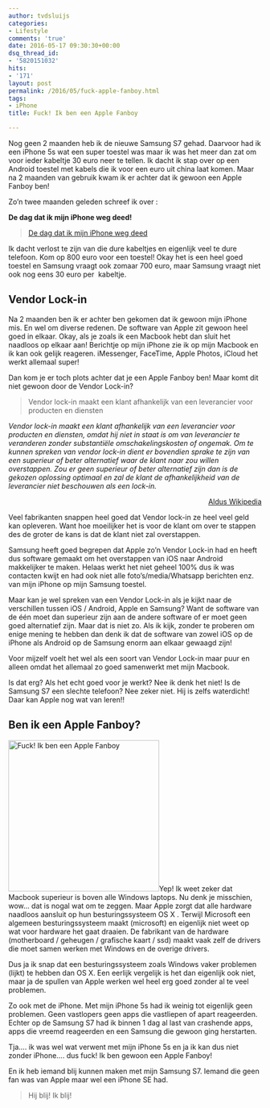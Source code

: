 ```yaml
---
author: tvdsluijs
categories:
- Lifestyle
comments: 'true'
date: 2016-05-17 09:30:30+00:00
dsq_thread_id:
- '5820151032'
hits:
- '171'
layout: post
permalink: /2016/05/fuck-apple-fanboy.html
tags:
- iPhone
title: Fuck! Ik ben een Apple Fanboy

---
```

Nog geen 2 maanden heb ik de nieuwe Samsung S7 gehad. Daarvoor had ik een iPhone 5s wat een super toestel was maar ik was het meer dan zat om voor ieder kabeltje 30 euro neer te tellen. Ik dacht ik stap over op een Android toestel met kabels die ik voor een euro uit china laat komen. Maar na 2 maanden van gebruik kwam ik er achter dat ik gewoon een Apple Fanboy ben!

<!--more-->Zo&#8217;n twee maanden geleden schreef ik over : 

**De dag dat ik mijn iPhone weg deed!**

<blockquote class="wp-embedded-content" data-secret="C5XLYf1ATv">
  <p>
    <a href="https://www.vandersluijs.nl/2016/03/dag-iphone-weg-deed.html">De dag dat ik mijn iPhone weg deed</a>
  </p>
</blockquote>



Ik dacht verlost te zijn van die dure kabeltjes en eigenlijk veel te dure telefoon. Kom op 800 euro voor een toestel! Okay het is een heel goed toestel en Samsung vraagt ook zomaar 700 euro, maar Samsung vraagt niet ook nog eens 30 euro per  kabeltje.

## Vendor Lock-in

Na 2 maanden ben ik er achter ben gekomen dat ik gewoon mijn iPhone mis. En wel om diverse redenen. De software van Apple zit gewoon heel goed in elkaar. Okay, als je zoals ik een Macbook hebt dan sluit het naadloos op elkaar aan! Berichtje op mijn iPhone zie ik op mijn Macbook en ik kan ook gelijk reageren. iMessenger, FaceTime, Apple Photos, iCloud het werkt allemaal super!

Dan kom je er toch plots achter dat je een Apple Fanboy ben! Maar komt dit niet gewoon door de Vendor Lock-in?

> Vendor lock-in maakt een klant afhankelijk van een leverancier voor producten en diensten

 _Vendor lock-in maakt een klant afhankelijk van een leverancier voor producten en diensten, omdat hij niet in staat is om van leverancier te veranderen zonder substantiële omschakelingskosten of ongemak. Om te kunnen spreken van vendor lock-in dient er bovendien sprake te zijn van een superieur of beter alternatief waar de klant naar zou willen overstappen. Zou er geen superieur of beter alternatief zijn dan is de gekozen oplossing optimaal en zal de klant de afhankelijkheid van de leverancier niet beschouwen als een lock-in._

<p style="text-align: right;">
  <a href="https://nl.wikipedia.org/wiki/Vendor_lock-in">Aldus Wikipedia</a>
</p>

Veel fabrikanten snappen heel goed dat Vendor lock-in ze heel veel geld kan opleveren. Want hoe moeilijker het is voor de klant om over te stappen des de groter de kans is dat de klant niet zal overstappen.

Samsung heeft goed begrepen dat Apple zo&#8217;n Vendor Lock-in had en heeft dus software gemaakt om het overstappen van iOS naar Android makkelijker te maken. Helaas werkt het niet geheel 100% dus ik was contacten kwijt en had ook niet alle foto&#8217;s/media/Whatsapp berichten enz. van mijn iPhone op mijn Samsung toestel.

Maar kan je wel spreken van een Vendor Lock-in als je kijkt naar de verschillen tussen iOS / Android, Apple en Samsung? Want de software van de één moet dan superieur zijn aan de andere software of er moet geen goed alternatief zijn. Maar dat is niet zo. Als ik kijk, zonder te proberen om enige mening te hebben dan denk ik dat de software van zowel iOS op de iPhone als Android op de Samsung enorm aan elkaar gewaagd zijn!

Voor mijzelf voelt het wel als een soort van Vendor Lock-in maar puur en alleen omdat het allemaal zo goed samenwerkt met mijn Macbook.

Is dat erg? Als het echt goed voor je werkt? Nee ik denk het niet! Is de Samsung S7 een slechte telefoon? Nee zeker niet. Hij is zelfs waterdicht! Daar kan Apple nog wat van leren!!

## Ben ik een Apple Fanboy?

<img class="alignleft size-medium wp-image-2077" src="https://itheo.nl/wp-content/uploads/2016/05/IMG_3427-300x300.jpg" alt="Fuck! Ik ben een Apple Fanboy" width="300" height="300" />Yep! Ik weet zeker dat Macbook superieur is boven alle Windows laptops. Nu denk je misschien, wow&#8230; dat is nogal wat om te zeggen. Maar Apple zorgt dat alle hardware naadloos aansluit op hun besturingssysteem OS X . Terwijl Microsoft een algemeen besturingssysteem maakt (microsoft) en eigenlijk niet weet op wat voor hardware het gaat draaien. De fabrikant van de hardware (motherboard / geheugen / grafische kaart / ssd) maakt vaak zelf de drivers die moet samen werken met Windows en de overige drivers.

Dus ja ik snap dat een besturingssysteem zoals Windows vaker problemen (lijkt) te hebben dan OS X. Een eerlijk vergelijk is het dan eigenlijk ook niet, maar ja de spullen van Apple werken wel heel erg goed zonder al te veel problemen.

Zo ook met de iPhone. Met mijn iPhone 5s had ik weinig tot eigenlijk geen problemen. Geen vastlopers geen apps die vastliepen of apart reageerden. Echter op de Samsung S7 had ik binnen 1 dag al last van crashende apps, apps die vreemd reageerden en een Samsung die gewoon ging herstarten.

Tja&#8230;. ik was wel wat verwent met mijn iPhone 5s en ja ik kan dus niet zonder iPhone&#8230;. dus fuck! Ik ben gewoon een Apple Fanboy!

En ik heb iemand blij kunnen maken met mijn Samsung S7. Iemand die geen fan was van Apple maar wel een iPhone SE had.

> Hij blij! Ik blij!